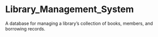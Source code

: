 # Library_Management_System
  A database for managing a library’s collection of books, members, and borrowing records.
